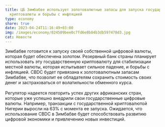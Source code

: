 ```yaml
---
title: ЦБ Зимбабве использует золотовалютные запасы для запуска государственной
  криптовалюты и борьбы с инфляцией
type: economy
share: true
date: 2023-04-24T11:16:49+03:00
img: /images/economy/024509bee0c7fd6e8b84b3db597478d3.jpg
cat: Новости
---
```

Зимбабве готовится к запуску своей собственной цифровой валюты, которая будет обеспечена золотом. Резервный банк страны планирует использовать эту государственную криптовалюту для стабилизации местной валюты, которая испытывает сильное падение, и борьбы с инфляцией. CBDC будет привязана к золотовалютным запасам Зимбабве, что позволит ее обладателям сохранить стоимость своих денег и застраховаться от волатильности обменного курса. \
\
Регулятор надеется повторить успех других африканских стран, которые уже успешно внедрили свои государственные цифровые валюты. Например, транзакции с государственной криптовалютой Нигерии выросли на 63% с момента ее запуска. Ожидается, что использование CBDC в Зимбабве будет способствовать развитию цифровой экономики и привлечению новых инвестиций.